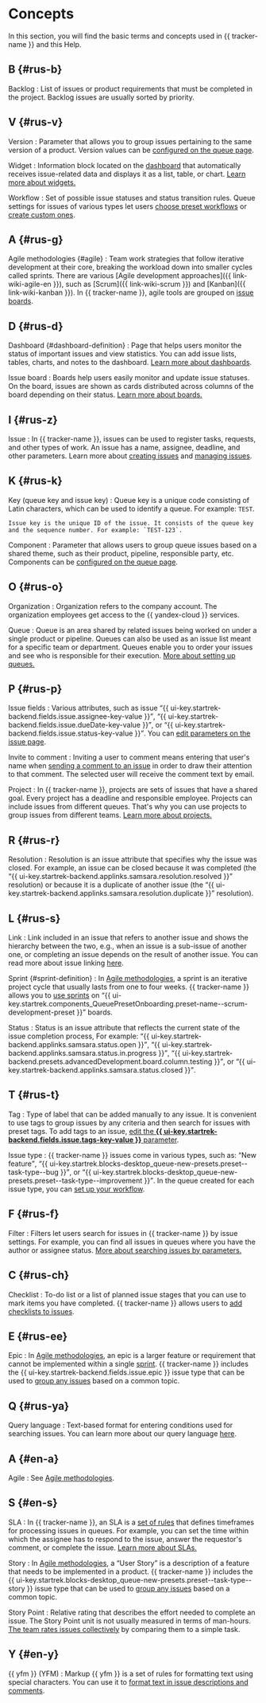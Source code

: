 # Concepts

In this section, you will find the basic terms and concepts used in {{ tracker-name }} and this Help.

## B {#rus-b}

Backlog
:   List of issues or product requirements that must be completed in the project. Backlog issues are usually sorted by priority.

## V {#rus-v}

Version
:   Parameter that allows you to group issues pertaining to the same version of a product. Version values can be [configured on the queue page](manager/versions.md).

Widget
:   Information block located on the [dashboard](#dashboard-definition) that automatically receives issue-related data and displays it as a list, table, or chart. [Learn more about widgets.](user/widgets.md)

Workflow
:   Set of possible issue statuses and status transition rules. Queue settings for issues of various types let users [choose preset workflows](manager/add-ticket-type.md) or [create custom ones](manager/add-workflow.md).

## A {#rus-g}

Agile methodologies {#agile}
:   Team work strategies that follow iterative development at their core, breaking the workload down into smaller cycles called sprints. There are various [Agile development approaches]({{ link-wiki-agile-en }}), such as [Scrum]({{ link-wiki-scrum }}) and [Kanban]({{ link-wiki-kanban }}). In {{ tracker-name }}, agile tools are grouped on [issue boards](manager/agile.md).

## D {#rus-d}

Dashboard {#dashboard-definition}
:  Page that helps users monitor the status of important issues and view statistics. You can add issue lists, tables, charts, and notes to the dashboard. [Learn more about dashboards](user/dashboard.md).

Issue board
:   Boards help users easily monitor and update issue statuses. On the board, issues are shown as cards distributed across columns of the board depending on their status. [Learn more about boards.](user/agile.md)

## I {#rus-z}

Issue
:   In {{ tracker-name }}, issues can be used to register tasks, requests, and other types of work. An issue has a name, assignee, deadline, and other parameters. Learn more about [creating issues](user/create-ticket.md) and [managing issues](user/ticket-in-progress.md).

## K {#rus-k}

Key (queue key and issue key)
:   Queue key is a unique code consisting of Latin characters, which can be used to identify a queue. For example: `TEST`.

    Issue key is the unique ID of the issue. It consists of the queue key and the sequence number. For example: `TEST-123`.

Component
:  Parameter that allows users to group queue issues based on a shared theme, such as their product, pipeline, responsible party, etc. Components can be [configured on the queue page](manager/components.md).

## O {#rus-o}


Organization
:   Organization refers to the company account. The organization employees get access to the {{ yandex-cloud }} services.


Queue
:   Queue is an area shared by related issues being worked on under a single product or pipeline. Queues can also be used as an issue list meant for a specific team or department. Queues enable you to order your issues and see who is responsible for their execution. [More about setting up queues.](queue-intro.md)

## P {#rus-p}

Issue fields
:  Various attributes, such as issue <q>{{ ui-key.startrek-backend.fields.issue.assignee-key-value }}</q>, <q>{{ ui-key.startrek-backend.fields.issue.dueDate-key-value }}</q>, or <q>{{ ui-key.startrek-backend.fields.issue.status-key-value }}</q>. You can [edit parameters on the issue page](user/edit-ticket.md#edit-fields).

Invite to comment
:   Inviting a user to comment means entering that user's name when [sending a comment to an issue](user/comments.md#call-comment) in order to draw their attention to that comment. The selected user will receive the comment text by email.

Project
:   In {{ tracker-name }}, projects are sets of issues that have a shared goal. Every project has a deadline and responsible employee. Projects can include issues from different queues. That's why you can use projects to group issues from different teams. [Learn more about projects.](manager/project-new.md)

## R {#rus-r}

Resolution
:  Resolution is an issue attribute that specifies why the issue was closed. For example, an issue can be closed because it was completed (the <q>{{ ui-key.startrek-backend.applinks.samsara.resolution.resolved }}</q> resolution) or because it is a duplicate of another issue (the <q>{{ ui-key.startrek-backend.applinks.samsara.resolution.duplicate }}</q> resolution).

## L {#rus-s}

Link
:  Link included in an issue that refers to another issue and shows the hierarchy between the two, e.g., when an issue is a sub-issue of another one, or completing an issue depends on the result of another issue. You can read more about issue linking [here](user/links.md).

Sprint {#sprint-definition}
:   In [Agile methodologies](#agile), a sprint is an iterative project cycle that usually lasts from one to four weeks. {{ tracker-name }} allows you to [use sprints](manager/create-agile-sprint.md) on <q>{{ ui-key.startrek.components_QueuePresetOnboarding.preset-name--scrum-development-preset }}</q> boards.

Status
:   Status is an issue attribute that reflects the current state of the issue completion process, For example: <q>{{ ui-key.startrek-backend.applinks.samsara.status.open }}</q>, <q>{{ ui-key.startrek-backend.applinks.samsara.status.in.progress }}</q>, <q>{{ ui-key.startrek-backend.presets.advancedDevelopment.board.column.testing }}</q>, or <q>{{ ui-key.startrek-backend.applinks.samsara.status.closed }}</q>.

## T {#rus-t}

Tag
:   Type of label that can be added manually to any issue. It is convenient to use tags to group issues by any criteria and then search for issues with preset tags. To add tags to an issue, [edit the **{{ ui-key.startrek-backend.fields.issue.tags-key-value }}** parameter](user/edit-ticket.md#edit-fields).

Issue type
:  {{ tracker-name }} issues come in various types, such as: <q>New feature</q>, <q>{{ ui-key.startrek.blocks-desktop_queue-new-presets.preset--task-type--bug }}</q>, or <q>{{ ui-key.startrek.blocks-desktop_queue-new-presets.preset--task-type--improvement }}</q>. In the queue created for each issue type, you can [set up your workflow](manager/add-ticket-type.md).

## F {#rus-f}

Filter
:   Filters let users search for issues in {{ tracker-name }} by issue settings. For example, you can find all issues in queues where you have the author or assignee status. [More about searching issues by parameters.](user/create-filter.md)

## C {#rus-ch}

Checklist
:   To-do list or a list of planned issue stages that you can use to mark items you have completed. {{ tracker-name }} allows users to [add checklists to issues](user/checklist.md).

## E {#rus-ee}

Epic
:  In [Agile methodologies](#agile), an epic is a larger feature or requirement that cannot be implemented within a single [sprint](#sprint-definition). {{ tracker-name }} includes the {{ ui-key.startrek-backend.fields.issue.epic }} issue type that can be used to [group any issues](user/links.md) based on a common topic.

## Q {#rus-ya}

Query language
:  Text-based format for entering conditions used for searching issues. You can learn more about our query language [here](user/query-filter.md).

## A {#en-a}

Agile
:   See [Agile methodologies](#agile).

## S {#en-s}

SLA
:  In {{ tracker-name }}, an SLA is a [set of rules](manager/sla.md) that defines timeframes for processing issues in queues. For example, you can set the time within which the assignee has to respond to the issue, answer the requestor's comment, or complete the issue. [Learn more about SLAs.](sla-head.md)

Story
:   In [Agile methodologies](#agile), a <q>User Story</q> is a description of a feature that needs to be implemented in a product. {{ tracker-name }} includes the {{ ui-key.startrek.blocks-desktop_queue-new-presets.preset--task-type--story }} issue type that can be used to [group any issues](user/links.md) based on a common topic.

Story Point
:  Relative rating that describes the effort needed to complete an issue. The Story Point unit is not usually measured in terms of man-hours. [The team rates issues collectively](manager/planning-poker.md) by comparing them to a simple task.

## Y {#en-y}

{{ yfm }} (YFM)
:  Markup {{ yfm }} is a set of rules for formatting text using special characters. You can use it to [format text in issue descriptions and comments](user/markup.md).
